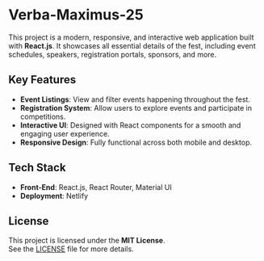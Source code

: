 # Verba-Maximus-25

This project is a modern, responsive, and interactive web application built with **React.js**. It showcases all essential details of the fest, including event schedules, speakers, registration portals, sponsors, and more.  

## Key Features  
- **Event Listings**: View and filter events happening throughout the fest.  
- **Registration System**: Allow users to explore events and participate in competitions.  
- **Interactive UI**: Designed with React components for a smooth and engaging user experience.  
- **Responsive Design**: Fully functional across both mobile and desktop.  

## Tech Stack  
- **Front-End**: React.js, React Router, Material UI  
- **Deployment**: Netlify   

## License

This project is licensed under the **MIT License**.  
See the [LICENSE](./LICENSE) file for more details.  

